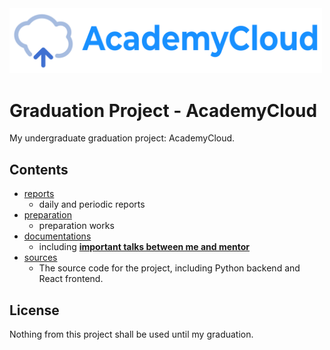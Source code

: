 <img src="sources/frontend/src/assets/logo-horizontal.svg" width="500px">

# Graduation Project - AcademyCloud

My undergraduate graduation project: AcademyCloud.

## Contents

- [reports](/reports)
  - daily and periodic reports
- [preparation](/preparation)
  - preparation works
- [documentations](/docs)
  - including [**important talks between me and mentor**](docs/important-talks.md)
- [sources](/sources)
  - The source code for the project, including Python backend and React frontend.

## License

Nothing from this project shall be used until my graduation.
